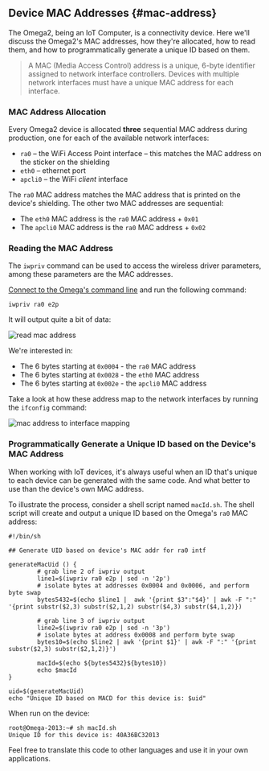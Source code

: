 ## Device MAC Addresses {#mac-address}

The Omega2, being an IoT Computer, is a connectivity device. Here we'll discuss the Omega2's MAC addresses, how they're allocated, how to read them, and how to programmatically generate a unique ID based on them.

> A MAC (Media Access Control) address is a unique, 6-byte identifier assigned to network interface controllers. Devices with multiple network interfaces must have a unique MAC address for each interface.

### MAC Address Allocation

Every Omega2 device is allocated **three** sequential MAC address during production, one for each of the available network interfaces:

* `ra0` – the WiFi Access Point interface – this matches the MAC address on the sticker on the shielding
* `eth0` – ethernet port
* `apcli0` – the WiFi *client* interface

The `ra0` MAC address matches the MAC address that is printed on the device's shielding. The other two MAC addresses are sequential: 

* The `eth0` MAC address is the `ra0` MAC address + `0x01`
* The `apcli0` MAC address is the `ra0` MAC address + `0x02`

### Reading the MAC Address

The `iwpriv` command can be used to access the wireless driver parameters, among these parameters are the MAC addresses. 

[Connect to the Omega's command line](#connecting-to-the-omega-terminal) and run the following command:

```
iwpriv ra0 e2p
```

It will output quite a bit of data:

![read mac address](https://raw.githubusercontent.com/OnionIoT/Onion-Docs/master/Omega2/Documentation/Doing-Stuff/img/mac-address-read-iwpriv.png)

We're interested in:

* The 6 bytes starting at `0x0004` - the `ra0` MAC address
* The 6 bytes starting at `0x0028` - the `eth0` MAC address
* The 6 bytes starting at `0x002e` - the `apcli0` MAC address

Take a look at how these address map to the network interfaces by running the `ifconfig` command:

![mac address to interface mapping](https://raw.githubusercontent.com/OnionIoT/Onion-Docs/master/Omega2/Documentation/Doing-Stuff/img/mac-address-to-interface.png)


### Programmatically Generate a Unique ID based on the Device's MAC Address

When working with IoT devices, it's always useful when an ID that's unique to each device can be generated with the same code. And what better to use than the device's own MAC address.

To illustrate the process, consider a shell script named `macId.sh`. The shell script will create and output a unique ID based on the Omega's `ra0` MAC address:

```
#!/bin/sh

## Generate UID based on device's MAC addr for ra0 intf

generateMacUid () {
        # grab line 2 of iwpriv output
        line1=$(iwpriv ra0 e2p | sed -n '2p')
        # isolate bytes at addresses 0x0004 and 0x0006, and perform byte swap
        bytes5432=$(echo $line1 |  awk '{print $3":"$4}' | awk -F ":" '{print substr($2,3) substr($2,1,2) substr($4,3) substr($4,1,2)})

        # grab line 3 of iwpriv output
        line2=$(iwpriv ra0 e2p | sed -n '3p')
        # isolate bytes at address 0x0008 and perform byte swap
        bytes10=$(echo $line2 | awk '{print $1}' | awk -F ":" '{print substr($2,3) substr($2,1,2)}')

        macId=$(echo ${bytes5432}${bytes10})
        echo $macId
}

uid=$(generateMacUid)
echo "Unique ID based on MACD for this device is: $uid"
```

When run on the device:

```
root@Omega-2013:~# sh macId.sh                                                              
Unique ID for this device is: 40A36BC32013
```

Feel free to translate this code to other languages and use it in your own applications.
